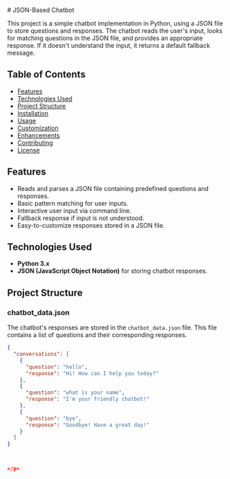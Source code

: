 <p>
  # JSON-Based Chatbot

This project is a simple chatbot implementation in Python, using a JSON file to store questions and responses. The chatbot reads the user's input, looks for matching questions in the JSON file, and provides an appropriate response. If it doesn't understand the input, it returns a default fallback message.

## Table of Contents

- [Features](#features)
- [Technologies Used](#technologies-used)
- [Project Structure](#project-structure)
- [Installation](#installation)
- [Usage](#usage)
- [Customization](#customization)
- [Enhancements](#enhancements)
- [Contributing](#contributing)
- [License](#license)

## Features

- Reads and parses a JSON file containing predefined questions and responses.
- Basic pattern matching for user inputs.
- Interactive user input via command line.
- Fallback response if input is not understood.
- Easy-to-customize responses stored in a JSON file.

## Technologies Used

- **Python 3.x**
- **JSON (JavaScript Object Notation)** for storing chatbot responses.

## Project Structure

### chatbot_data.json

The chatbot's responses are stored in the `chatbot_data.json` file. This file contains a list of questions and their corresponding responses.

```json
{
  "conversations": [
    {
      "question": "hello",
      "response": "Hi! How can I help you today?"
    },
    {
      "question": "what is your name",
      "response": "I'm your friendly chatbot!"
    },
    {
      "question": "bye",
      "response": "Goodbye! Have a great day!"
    }
  ]
}



</p>
